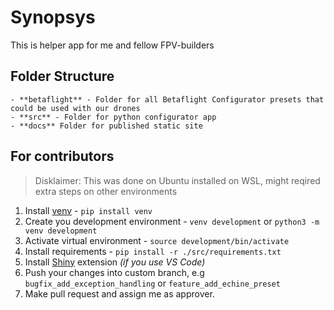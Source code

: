 # Synopsys

This is helper app for me and fellow FPV-builders

## Folder Structure

    - **betaflight** - Folder for all Betaflight Configurator presets that could be used with our drones
    - **src** - Folder for python configurator app
    - **docs** Folder for published static site

## For contributors

> Disklaimer: This was done on Ubuntu installed on WSL, might reqired extra steps on other environments

1. Install [venv](https://packaging.python.org/en/latest/guides/installing-using-pip-and-virtual-environments/#create-and-use-virtual-environments) - `pip install venv`
2. Create you development environment - `venv development` or `python3 -m venv development`
3. Activate virtual environment - `source development/bin/activate`
4. Install requirements - `pip install -r ./src/requirements.txt`
5. Install [Shiny](https://marketplace.visualstudio.com/items?itemName=Posit.shiny-python) extension *(if you use VS Code)*
6. Push your changes into custom branch, e.g `bugfix_add_exception_handling` or `feature_add_echine_preset`
7. Make pull request and assign me as approver.
